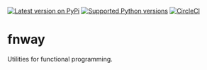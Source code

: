 [![Latest version on
PyPi](https://badge.fury.io/py/fnway.svg)](https://badge.fury.io/py/fnway)
[![Supported Python
versions](https://img.shields.io/pypi/pyversions/fnway.svg)](https://pypi.org/project/fnway/)
[![CircleCI](https://circleci.com/gh/dferens/fnway/tree/master.svg?style=svg&circle-token=fe18a92ec848d00fd50a51676a04c97f93a20e1b)](https://circleci.com/gh/dferens/fnway/tree/master.svg?style=svg&circle-token=fe18a92ec848d00fd50a51676a04c97f93a20e1b)

# fnway

Utilities for functional programming.

